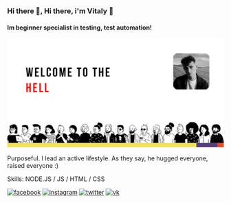 ### Hi there 👋, Hi there, i'm Vitaly 👋
#### Im beginner specialist in testing, test automation!
![Im beginner specialist in testing, test automation!](https://raw.githubusercontent.com/scoleac/scoleac/main/github-banner.jpg)

Purposeful. I lead an active lifestyle. As they say, he hugged everyone, raised everyone :)

Skills:  NODE.JS / JS / HTML / CSS



[<img src='https://cdn.jsdelivr.net/npm/simple-icons@3.0.1/icons/facebook.svg' alt='facebook' height='40'>](https://www.facebook.com/https://www.facebook.com/soulbps)  [<img src='https://cdn.jsdelivr.net/npm/simple-icons@3.0.1/icons/instagram.svg' alt='instagram' height='40'>](https://www.instagram.com/https://www.instagram.com/lil.scoleac//)  [<img src='https://cdn.jsdelivr.net/npm/simple-icons@3.0.1/icons/twitter.svg' alt='twitter' height='40'>](https://twitter.com/https://twitter.com/scolleac)  [<img src='https://cdn.jsdelivr.net/npm/simple-icons@3.0.1/icons/vk.svg' alt='vk' height='40'>](https://vk.com/scoleac)  
